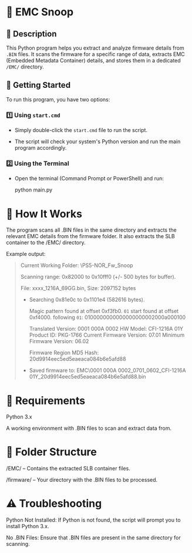 # 🐍 EMC Snoop

## 📜 Description
This Python program helps you extract and analyze firmware details from `.BIN` files. It scans the firmware for a specific range of data, extracts EMC (Embedded Metadata Container) details, and stores them in a dedicated `/EMC/` directory.

## 🚀 Getting Started

To run this program, you have two options:

### 1️⃣ **Using `start.cmd`**
- Simply double-click the `start.cmd` file to run the script. 

- The script will check your system's Python version and run the main program accordingly.

### 2️⃣ **Using the Terminal**
- Open the terminal (Command Prompt or PowerShell) and run:
  
    python main.py

# 🔧 How It Works

The program scans all .BIN files in the same directory and extracts the relevant EMC details from the firmware folder. It also extracts the SLB container to the /EMC/ directory.

Example output:
> Current Working Folder: \PS5-NOR_Fw_Snoop
> 
> Scanning range: 0x82000 to 0x10fff0 (+/- 500 bytes for buffer).
> 
> File: xxxx_1216A_69GG.bin, Size: 2097152 bytes
> 
>  - Searching 0x81e0c to 0x1101e4 (582616 bytes).
> 
>    Magic pattern found at offset    0xf3fb0.
>    `01` start found at offset       0xf4000.
>    following `01`:                  0100000000000000000002000a000100
> 
>    Translated Version:              0001 000A 0002
>    HW Model:                        CFI-1216A 01Y
>    Product ID:                      PKG-1766
>    Current Firmware Version:        07.01
>    Minimum Firmware Version:        06.02
> 
>    Firmware Region MD5 Hash:        20d9914eec5ed5eaeaca084b6e5afd88
> 
>  - Saved firmware to: EMC\0001 000A 0002_0701_0602_CFI-1216A 01Y_20d9914eec5ed5eaeaca084b6e5afd88.bin


# 🔑 Requirements
Python 3.x

A working environment with .BIN files to scan and extract data from.

# 📂 Folder Structure
/EMC/ – Contains the extracted SLB container files.

/firmware/ – Your directory with the .BIN files to be processed.

# ⚠️ Troubleshooting
Python Not Installed: If Python is not found, the script will prompt you to install Python 3.x.

No .BIN Files: Ensure that .BIN files are present in the same directory for scanning.
